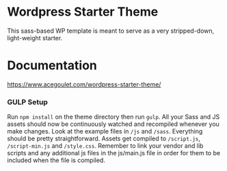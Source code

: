 # Wordpress Starter Theme
This sass-based WP template is meant to serve as a very stripped-down, light-weight starter. 

# Documentation
https://www.acegoulet.com/wordpress-starter-theme/

### GULP Setup
Run `npm install` on the theme directory then run `gulp`. All your Sass and JS assets should now be continuously watched and recompiled whenever you make changes. Look at the example files in `/js` and `/sass`. Everything should be pretty straightforward. Assets get compiled to `/script.js`, `/script-min.js`  and `/style.css`. Remember to link your vendor and lib scripts and any additional js files in the js/main.js file in order for them to be included when the file is compiled.